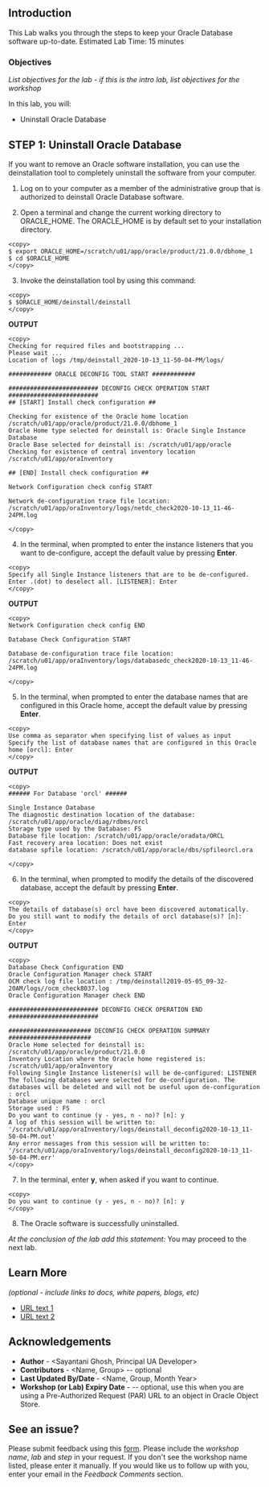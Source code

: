 ## Introduction
This Lab walks you through the steps to keep your Oracle Database software up-to-date.
Estimated Lab Time: 15 minutes

### Objectives

*List objectives for the lab - if this is the intro lab, list objectives for the workshop*

In this lab, you will:
* Uninstall Oracle Database

## **STEP 1**: Uninstall Oracle Database
If you want to remove an Oracle software installation, you can use the deinstallation tool to completely uninstall the software from your computer.

1. Log on to your computer as a member of the administrative group that is authorized to deinstall Oracle Database software.

2. Open a terminal and change the current working directory to ORACLE_HOME. The ORACLE_HOME is by default set to your installation directory.
```
<copy>
$ export ORACLE_HOME=/scratch/u01/app/oracle/product/21.0.0/dbhome_1
$ cd $ORACLE_HOME
</copy>
```
3. Invoke the deinstallation tool by using this command:
```
<copy>
$ $ORACLE_HOME/deinstall/deinstall
</copy>
```
**OUTPUT**
```
<copy>
Checking for required files and bootstrapping ...
Please wait ...
Location of logs /tmp/deinstall_2020-10-13_11-50-04-PM/logs/

############ ORACLE DECONFIG TOOL START ############

######################### DECONFIG CHECK OPERATION START #########################
## [START] Install check configuration ##

Checking for existence of the Oracle home location /scratch/u01/app/oracle/product/21.0.0/dbhome_1
Oracle Home type selected for deinstall is: Oracle Single Instance Database
Oracle Base selected for deinstall is: /scratch/u01/app/oracle
Checking for existence of central inventory location /scratch/u01/app/oraInventory

## [END] Install check configuration ##

Network Configuration check config START

Network de-configuration trace file location: /scratch/u01/app/oraInventory/logs/netdc_check2020-10-13_11-46-24PM.log

</copy>
```

4. In the terminal, when prompted to enter the instance listeners that you want to de-configure, accept the default value by pressing **Enter**.
```
<copy>
Specify all Single Instance listeners that are to be de-configured. Enter .(dot) to deselect all. [LISTENER]: Enter
</copy>
```
**OUTPUT**
```
<copy>
Network Configuration check config END

Database Check Configuration START

Database de-configuration trace file location: /scratch/u01/app/oraInventory/logs/databasedc_check2020-10-13_11-46-24PM.log

</copy>
```
5. In the terminal, when prompted to enter the database names that are configured in this Oracle home, accept the default value by pressing **Enter**.
```
<copy>
Use comma as separator when specifying list of values as input
Specify the list of database names that are configured in this Oracle home [orcl]: Enter
</copy>
```
**OUTPUT**
```
<copy>
###### For Database 'orcl' ######

Single Instance Database
The diagnostic destination location of the database: /scratch/u01/app/oracle/diag/rdbms/orcl
Storage type used by the Database: FS
Database file location: /scratch/u01/app/oracle/oradata/ORCL
Fast recovery area location: Does not exist
database spfile location: /scratch/u01/app/oracle/dbs/spfileorcl.ora

</copy>
```
6. In the terminal, when prompted to modify the details of the discovered database, accept the default by pressing **Enter**.
```
<copy>
The details of database(s) orcl have been discovered automatically.
Do you still want to modify the details of orcl database(s)? [n]: Enter
</copy>
```
**OUTPUT**
```
<copy>
Database Check Configuration END
Oracle Configuration Manager check START
OCM check log file location : /tmp/deinstall2019-05-05_09-32-20AM/logs//ocm_check8037.log
Oracle Configuration Manager check END

######################### DECONFIG CHECK OPERATION END #########################

####################### DECONFIG CHECK OPERATION SUMMARY #######################
Oracle Home selected for deinstall is: /scratch/u01/app/oracle/product/21.0.0
Inventory Location where the Oracle home registered is: /scratch/u01/app/oraInventory
Following Single Instance listener(s) will be de-configured: LISTENER
The following databases were selected for de-configuration. The databases will be deleted and will not be useful upon de-configuration : orcl
Database unique name : orcl
Storage used : FS
Do you want to continue (y - yes, n - no)? [n]: y
A log of this session will be written to: '/scratch/u01/app/oraInventory/logs/deinstall_deconfig2020-10-13_11-50-04-PM.out'
Any error messages from this session will be written to: '/scratch/u01/app/oraInventory/logs/deinstall_deconfig2020-10-13_11-50-04-PM.err'
</copy>
```

7. In the terminal, enter **y**, when asked if you want to continue.
```
<copy>
Do you want to continue (y - yes, n - no)? [n]: y
</copy>
```


8. The Oracle software is successfully uninstalled.

*At the conclusion of the lab add this statement:*
You may proceed to the next lab.

## Learn More

*(optional - include links to docs, white papers, blogs, etc)*

* [URL text 1](http://docs.oracle.com)
* [URL text 2](http://docs.oracle.com)

## Acknowledgements
* **Author** - <Sayantani Ghosh, Principal UA Developer>
* **Contributors** -  <Name, Group> -- optional
* **Last Updated By/Date** - <Name, Group, Month Year>
* **Workshop (or Lab) Expiry Date** - <Month Year> -- optional, use this when you are using a Pre-Authorized Request (PAR) URL to an object in Oracle Object Store.

## See an issue?
Please submit feedback using this [form](https://apexapps.oracle.com/pls/apex/f?p=133:1:::::P1_FEEDBACK:1). Please include the *workshop name*, *lab* and *step* in your request.  If you don't see the workshop name listed, please enter it manually. If you would like us to follow up with you, enter your email in the *Feedback Comments* section.
